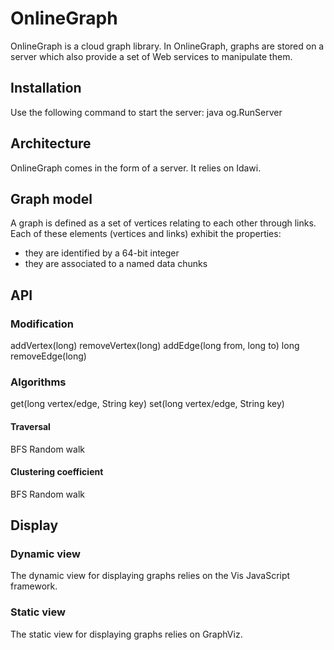 # OnlineGraph

OnlineGraph is a cloud graph library. In OnlineGraph, graphs are stored on a server which also provide a set of Web services to manipulate them.


## Installation
Use the following command to start the server: 
java og.RunServer

## Architecture
OnlineGraph comes in the form of a server. It relies on Idawi.

## Graph model
A graph is defined as a set of vertices relating to each other through links. Each of these elements (vertices and links) exhibit the properties:
- they are identified by a 64-bit integer
- they are associated to a named data chunks

## API
### Modification
addVertex(long)
removeVertex(long)
addEdge(long from, long to)
long removeEdge(long)

### Algorithms
get(long vertex/edge, String key)
set(long vertex/edge, String key)
#### Traversal
BFS
Random walk
#### Clustering coefficient
BFS
Random walk

## Display
### Dynamic view
The dynamic view for displaying graphs relies on the Vis JavaScript framework.

### Static view
The static view for displaying graphs relies on GraphViz.
